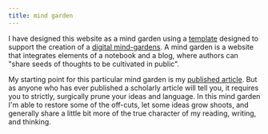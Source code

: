 ```yaml
---
title: mind garden
---
```

I have designed this website as a mind garden using a [template](https://maximevaillancourt.com/blog/setting-up-your-own-digital-garden-with-jekyll) designed to support the creation of a [digital mind-gardens](https://nesslabs.com/digital-garden-set-up). A mind garden is a website that integrates elements of a notebook and a blog, where authors can "share seeds of thoughts to be cultivated in public". 

My starting point for this particular mind garden is my [published article](https://www.tandfonline.com/doi/full/10.1080/03075079.2020.1804851). But as anyone who has ever published a scholarly article will tell you, it requires you to strictly, surgically prune your ideas and language. In this mind garden I'm able to restore some of the off-cuts, let some ideas grow shoots, and generally share a little bit more of the true character of my reading, writing, and thinking.  